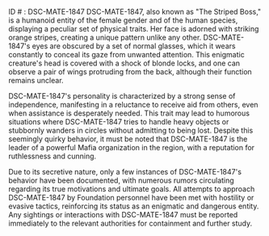 ID # : DSC-MATE-1847
DSC-MATE-1847, also known as "The Striped Boss," is a humanoid entity of the female gender and of the human species, displaying a peculiar set of physical traits. Her face is adorned with striking orange stripes, creating a unique pattern unlike any other. DSC-MATE-1847's eyes are obscured by a set of normal glasses, which it wears constantly to conceal its gaze from unwanted attention. This enigmatic creature's head is covered with a shock of blonde locks, and one can observe a pair of wings protruding from the back, although their function remains unclear.

DSC-MATE-1847's personality is characterized by a strong sense of independence, manifesting in a reluctance to receive aid from others, even when assistance is desperately needed. This trait may lead to humorous situations where DSC-MATE-1847 tries to handle heavy objects or stubbornly wanders in circles without admitting to being lost. Despite this seemingly quirky behavior, it must be noted that DSC-MATE-1847 is the leader of a powerful Mafia organization in the region, with a reputation for ruthlessness and cunning. 

Due to its secretive nature, only a few instances of DSC-MATE-1847's behavior have been documented, with numerous rumors circulating regarding its true motivations and ultimate goals. All attempts to approach DSC-MATE-1847 by Foundation personnel have been met with hostility or evasive tactics, reinforcing its status as an enigmatic and dangerous entity. Any sightings or interactions with DSC-MATE-1847 must be reported immediately to the relevant authorities for containment and further study.